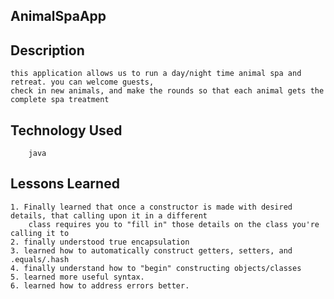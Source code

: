 ## AnimalSpaApp
## Description
	this application allows us to run a day/night time animal spa and retreat. you can welcome guests,
	check in new animals, and make the rounds so that each animal gets the complete spa treatment

## Technology Used
 		java

## Lessons Learned
	1. Finally learned that once a constructor is made with desired details, that calling upon it in a different
		class requires you to "fill in" those details on the class you're calling it to
	2. finally understood true encapsulation
	3. learned how to automatically construct getters, setters, and .equals/.hash
	4. finally understand how to "begin" constructing objects/classes
	5. learned more useful syntax. 
	6. learned how to address errors better.
	